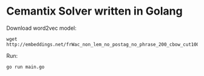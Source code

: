 # Cemantix Solver written in Golang

Download word2vec model:

```
wget http://embeddings.net/frWac_non_lem_no_postag_no_phrase_200_cbow_cut100.bin
```

Run:

```
go run main.go
```